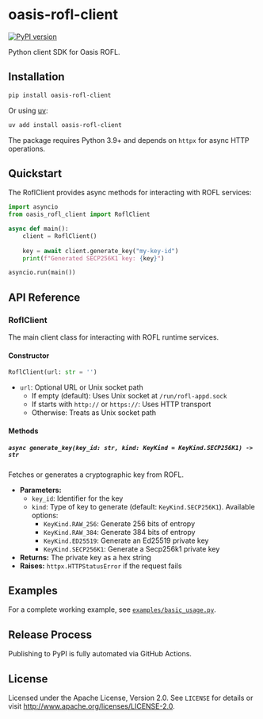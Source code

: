 # oasis-rofl-client

[![PyPI version](https://badge.fury.io/py/oasis-rofl-client-rube.svg)](https://badge.fury.io/py/oasis-rofl-client-rube)

Python client SDK for Oasis ROFL.

## Installation

```bash
pip install oasis-rofl-client
```

Or using [uv](https://docs.astral.sh/uv/):

```bash
uv add install oasis-rofl-client
```

The package requires Python 3.9+ and depends on `httpx` for async HTTP operations.

## Quickstart

The RoflClient provides async methods for interacting with ROFL services:

```python
import asyncio
from oasis_rofl_client import RoflClient

async def main():
    client = RoflClient()
    
    key = await client.generate_key("my-key-id")
    print(f"Generated SECP256K1 key: {key}")

asyncio.run(main())
```

## API Reference

### RoflClient

The main client class for interacting with ROFL runtime services.

#### Constructor

```python
RoflClient(url: str = '')
```

- `url`: Optional URL or Unix socket path
  - If empty (default): Uses Unix socket at `/run/rofl-appd.sock`
  - If starts with `http://` or `https://`: Uses HTTP transport
  - Otherwise: Treats as Unix socket path

#### Methods

##### `async generate_key(key_id: str, kind: KeyKind = KeyKind.SECP256K1) -> str`

Fetches or generates a cryptographic key from ROFL.

- **Parameters:**
  - `key_id`: Identifier for the key
  - `kind`: Type of key to generate (default: `KeyKind.SECP256K1`). Available options:
    - `KeyKind.RAW_256`: Generate 256 bits of entropy
    - `KeyKind.RAW_384`: Generate 384 bits of entropy
    - `KeyKind.ED25519`: Generate an Ed25519 private key
    - `KeyKind.SECP256K1`: Generate a Secp256k1 private key
- **Returns:** The private key as a hex string
- **Raises:** `httpx.HTTPStatusError` if the request fails

## Examples

For a complete working example, see [`examples/basic_usage.py`](examples/basic_usage.py).

## Release Process

Publishing to PyPI is fully automated via GitHub Actions.

## License

Licensed under the Apache License, Version 2.0. See `LICENSE` for details or visit http://www.apache.org/licenses/LICENSE-2.0.